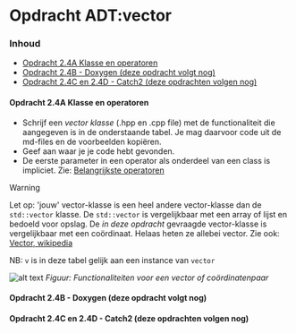 # Opdracht ADT:vector[](title-id) <!-- omit in toc -->

### Inhoud[](toc-id) <!-- omit in toc -->
- [Opdracht 2.4A Klasse en operatoren](#opdracht-24a-klasse-en-operatoren)
- [Opdracht 2.4B - Doxygen (deze opdracht volgt nog)](#opdracht-24b---doxygen-deze-opdracht-volgt-nog)
- [Opdracht 2.4C en 2.4D - Catch2 (deze opdrachten volgen nog)](#opdracht-24c-en-24d---catch2-deze-opdrachten-volgen-nog)


#### Opdracht 2.4A Klasse en operatoren
- Schrijf een *vector klasse* (.hpp en .cpp file) met de functionaliteit die aangegeven is in de onderstaande tabel. Je mag daarvoor code uit de md-files en de voorbeelden kopiëren. 
- Geef aan waar je je code hebt gevonden.
- De eerste parameter in een operator als onderdeel van een class is impliciet. Zie: [Belangrijkste operatoren](https://github.com/HU-TI-DEV/TI-S2/blob/main/software/c%2B%2B/oop-concepten/operatoren/meer-operatoren.md#tabel-belangrijkste-operatoren)

> [!WARNING]
> Let op: 'jouw' vector-klasse is een heel andere vector-klasse dan de `std::vector` klasse. De `std::vector` is vergelijkbaar met een array of lijst en bedoeld voor opslag. De *in deze opdracht* gevraagde vector-klasse is vergelijkbaar met een coördinaat. Helaas heten ze allebei vector. Zie ook: [Vector, wikipedia](https://en.wikipedia.org/wiki/Vector)

NB: `v` is in deze tabel gelijk aan een instance van `vector`

![alt text](vector_functionaliteiten.png)
*Figuur: Functionaliteiten voor een vector of coördinatenpaar*

#### Opdracht 2.4B - Doxygen (deze opdracht volgt nog)

#### Opdracht 2.4C en 2.4D - Catch2 (deze opdrachten volgen nog)
